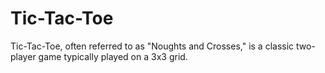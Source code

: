 # Tic-Tac-Toe
Tic-Tac-Toe, often referred to as "Noughts and Crosses," is a classic two-player game typically played on a 3x3 grid. 
